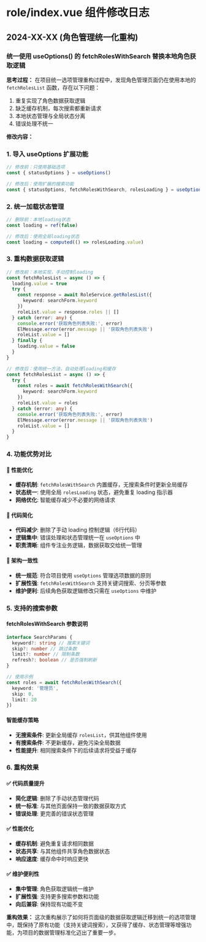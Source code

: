 # role/index.vue 组件修改日志

## 2024-XX-XX (角色管理统一化重构)

### 统一使用 useOptions() 的 fetchRolesWithSearch 替换本地角色获取逻辑

**思考过程：** 在项目统一选项管理重构过程中，发现角色管理页面仍在使用本地的 `fetchRolesList` 函数，存在以下问题：

1. 重复实现了角色数据获取逻辑
2. 缺乏缓存机制，每次搜索都重新请求
3. 本地状态管理与全局状态分离
4. 错误处理不统一

**修改内容：**

### 1. 导入 useOptions 扩展功能

```typescript
// 修改前：只使用基础选项
const { statusOptions } = useOptions()

// 修改后：使用扩展的搜索功能
const { statusOptions, fetchRolesWithSearch, rolesLoading } = useOptions()
```

### 2. 统一加载状态管理

```typescript
// 删除前：本地loading状态
const loading = ref(false)

// 修改后：使用全局loading状态
const loading = computed(() => rolesLoading.value)
```

### 3. 重构数据获取逻辑

```typescript
// 修改前：本地实现，手动控制loading
const fetchRolesList = async () => {
  loading.value = true
  try {
    const response = await RoleService.getRolesList({
      keyword: searchForm.keyword
    })
    roleList.value = response.roles || []
  } catch (error: any) {
    console.error('获取角色列表失败:', error)
    ElMessage.error(error.message || '获取角色列表失败')
    roleList.value = []
  } finally {
    loading.value = false
  }
}

// 修改后：使用统一方法，自动处理loading和缓存
const fetchRolesList = async () => {
  try {
    const roles = await fetchRolesWithSearch({
      keyword: searchForm.keyword
    })
    roleList.value = roles
  } catch (error: any) {
    console.error('获取角色列表失败:', error)
    ElMessage.error(error.message || '获取角色列表失败')
    roleList.value = []
  }
}
```

### 4. 功能优势对比

#### 🔹 性能优化

- **缓存机制**: `fetchRolesWithSearch` 内置缓存，无搜索条件时更新全局缓存
- **状态统一**: 使用全局 `rolesLoading` 状态，避免重复 loading 指示器
- **网络优化**: 智能缓存减少不必要的网络请求

#### 🔹 代码简化

- **代码减少**: 删除了手动 loading 控制逻辑（6行代码）
- **逻辑集中**: 错误处理和状态管理统一在 `useOptions` 中
- **职责清晰**: 组件专注业务逻辑，数据获取交给统一管理

#### 🔹 架构一致性

- **统一规范**: 符合项目使用 `useOptions` 管理选项数据的原则
- **扩展性强**: `fetchRolesWithSearch` 支持关键词搜索、分页等参数
- **维护便利**: 后续角色获取逻辑修改只需在 `useOptions` 中维护

### 5. 支持的搜索参数

#### fetchRolesWithSearch 参数说明

```typescript
interface SearchParams {
  keyword?: string // 搜索关键词
  skip?: number // 跳过条数
  limit?: number // 限制条数
  refresh?: boolean // 是否强制刷新
}

// 使用示例
const roles = await fetchRolesWithSearch({
  keyword: '管理员',
  skip: 0,
  limit: 20
})
```

#### 智能缓存策略

- **无搜索条件**: 更新全局缓存 `rolesList`，供其他组件使用
- **有搜索条件**: 不更新缓存，避免污染全局数据
- **性能提升**: 相同搜索条件下的后续请求将受益于缓存

### 6. 重构效果

#### ✅ 代码质量提升

- **简化逻辑**: 删除了手动状态管理代码
- **统一标准**: 与其他页面保持一致的数据获取方式
- **错误处理**: 更完善的错误状态管理

#### ✅ 性能优化

- **缓存机制**: 避免重复请求相同数据
- **状态共享**: 与其他组件共享角色数据状态
- **响应速度**: 缓存命中时响应更快

#### ✅ 维护便利性

- **集中管理**: 角色获取逻辑统一维护
- **扩展性强**: 支持更多搜索参数和功能
- **向后兼容**: 保持现有功能不变

**重构效果：** 这次重构展示了如何将页面级的数据获取逻辑迁移到统一的选项管理中，既保持了原有功能（支持关键词搜索），又获得了缓存、状态管理等增强功能，为项目的数据管理标准化迈出了重要一步。
